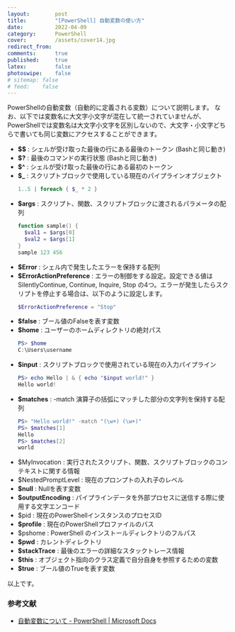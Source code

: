```yaml
---
layout:        post
title:         "[PowerShell] 自動変数の使い方"
date:          2022-04-09
category:      PowerShell
cover:         /assets/cover14.jpg
redirect_from:
comments:      true
published:     true
latex:         false
photoswipe:    false
# sitemap: false
# feed:    false
---
```


PowerShellの自動変数（自動的に定義される変数）について説明します。
なお、以下では変数名に大文字小文字が混在して統一されていませんが、PowerShellでは変数名は大文字小文字を区別しないので、大文字・小文字どちらで書いても同じ変数にアクセスすることができます。

- **$$** : シェルが受け取った最後の行にある最後のトークン (Bashと同じ動き)
- **$?** : 最後のコマンドの実行状態 (Bashと同じ動き)
- **$^** : シェルが受け取った最後の行にある最初のトークン
- **$_** : スクリプトブロックで使用している現在のパイプラインオブジェクト
  ```ps1
  1..5 | foreach { $_ * 2 }
  ```
- **$args** : スクリプト、関数、スクリプトブロックに渡されるパラメータの配列
  ```ps1
  function sample() {
    $val1 = $args[0]
    $val2 = $args[1]
  }
  sample 123 456
  ```
- **$Error** : シェル内で発生したエラーを保持する配列
- **$ErrorActionPreference** : エラーの制御をする設定。設定できる値は SilentlyContinue, Continue, Inquire, Stop の4つ。エラーが発生したらスクリプトを停止する場合は、以下のように設定します。
  ```ps1
  $ErrorActionPreference = "Stop"
  ```
- **$false** : ブール値のFalseを表す変数
- **$home** : ユーザーのホームディレクトリの絶対パス
  ```ps1
  PS> $home
  C:\Users\username
  ```
- **$input** : スクリプトブロックで使用されている現在の入力パイプライン
  ```ps1
  PS> echo Hello | & { echo "$input world!" }
  Hello world!
  ```
- **$matches** : -match 演算子の括弧にマッチした部分の文字列を保持する配列
  ```ps1
  PS> "Hello world!" -match "(\w+) (\w+)"
  PS> $matches[1]
  Hello
  PS> $matches[2]
  world
  ```
- $MyInvocation : 実行されたスクリプト、関数、スクリプトブロックのコンテキストに関する情報
- $NestedPromptLevel : 現在のプロンプトの入れ子のレベル
- **$null** : Nullを表す変数
- **$outputEncoding** : パイプラインデータを外部プロセスに送信する際に使用する文字エンコード
- $pid : 現在のPowerShellインスタンスのプロセスID
- **$profile** : 現在のPowerShellプロファイルのパス
- $pshome : PowerShell のインストールディレクトリのフルパス
- **$pwd** : カレントディレクトリ
- **$stackTrace** : 最後のエラーの詳細なスタックトレース情報
- **$this** : オブジェクト指向のクラス定義で自分自身を参照するための変数
- **$true** : ブール値のTrueを表す変数

以上です。

### 参考文献
- [自動変数について - PowerShell \| Microsoft Docs](https://docs.microsoft.com/ja-jp/powershell/module/microsoft.powershell.core/about/about_automatic_variables?view=powershell-7.2)
